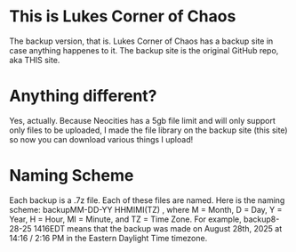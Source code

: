 # This is Lukes Corner of Chaos
The backup version, that is.
Lukes Corner of Chaos has a backup site in case anything happenes to it. The backup site is the original GitHub repo, aka THIS site.
# Anything different?
Yes, actually. Because Neocities has a 5gb file limit and will only support only files to be uploaded, I made the file library on the backup site (this site) so now you can download various things I upload!
# Naming Scheme
Each backup is a .7z file. Each of these files are named. Here is the naming scheme: backupMM-DD-YY HHMIMI(TZ) , where M = Month, D = Day, Y = Year, H = Hour, MI = Minute, and TZ = Time Zone. For example, backup8-28-25 1416EDT means that the backup was made on August 28th, 2025 at 14:16 / 2:16 PM in the Eastern Daylight Time timezone.
